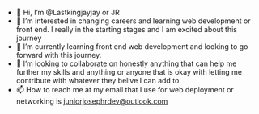 - 👋 Hi, I’m @Lastkingjayjay or JR
- 👀 I’m interested in changing careers and learning web development or front end. I really in the starting stages and I am excited about this journey 
- 🌱 I’m currently learning front end web development and looking to go forward with this journey.
- 💞️ I’m looking to collaborate on honestly anything that can help me further my skills and anything or anyone that is okay with letting me contribute with whatever they belive I can add to 
- 📫 How to reach me at my email that I use for web deployment or networking is juniorjosephrdev@outlook.com 

<!---
Lastkingjayjay/Lastkingjayjay is a ✨ special ✨ repository because its `README.md` (this file) appears on your GitHub profile.
You can click the Preview link to take a look at your changes.
--->
